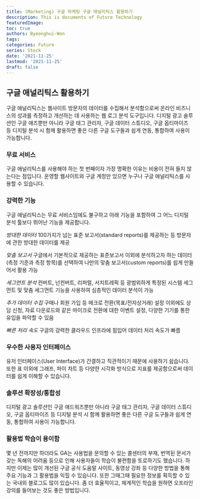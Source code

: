 ```yaml
---
title: (Marketing) 구글 마케팅 구글 애널리틱스 활용하기
description: This is documents of Future Technology
featuredImage: 
toc: true
authors: Byeonghui-Won
tags:
categories: Future
series: Stock
date: '2021-11-25'
lastmod: '2021-11-25'
draft: false
---
```


## 구글 애널리틱스 활용하기

구글 애널리틱스는 웹사이트 방문자의 데이터를 수집해서 분석함으로써 온라인 비즈니스의 성과를 측정하고 개선하는 데 사용하는 웹 로그 분석 도구입니다.
디지털 광고 솔루션인 구글 애즈뿐만 아니라 구글 태그 관리자, 구글 데이터 스튜디오, 구글 옵티마이즈 등 디지털 분석 시 함께 활용하면 좋은 다른 구글 도구들과 쉽게 연동, 통합하여 사용이 가능합니다.

### 무료 서비스

구글 애널리틱스를 사용해야 하는 첫 번째이자 가장 명확한 이유는 비용이 전혀 들지 않는다는 점입니다. 운영할 웹사이트와 구글 계정만 있으면 누구나 구글 애널리틱스를 사용할 수 있습니다.

### 강력한 기능

구글 애널리틱스는 무료 서비스임에도 불구하고 아래 기능을 포함하여 그 어느 디지털 분석 툴보다 뛰어난 기능을 제공합니다.

*방대한 데이터*
100가지가 넘는 표준 보고서(standard reports)를 제공하는 등 방문자에 관한 방대한 데이터를 제공

*맞춤 보고서*
구글에서 기본적으로 제공하는 표준보고서 이외에 분석하고자 하는 데이터(측정 기준과 측정 항목)를 선택하여 나만의 맞춤 보고서(custom reports)를 쉽게 만들어서 활용 가능

*세그먼트 분석*
컨버트, 넌컨버트, 리퍼럴, 서치트레픽 등 광범위하게 특정된 시스템 세그먼트 및 맞춤 세그먼트 기능을 사용하여 심층적인 데이터 분석이 가능

*추가 데이터 수집*
구매나 회원 가입 등 매크로 전환(목표/전자상거래) 설정 이외에도 상담 신청, 자료 다운로드와 같은 마이크로 전환에 대한 이벤트 설정, 다양한 기기를 통한 유입을 파악할 수 있음

*빠른 처리 속도*
구글의 강력한 클라우드 인프라에 힘입어 데이터 처리 속도가 빠름

### 우수한 사용자 인터페이스

유저 인터페이스(User Interface)가 간결하고 직관적이기 때문에 사용하기 쉽습니다. 또한 표 이외에 그래프, 파이 차트 등 다양한 시각화 방식으로 지표를 제공함으로써 데이터를 쉽게 이해할 수 있습니다.

### 솔루션 확장성/통합성

디지털 광고 솔루션인 구글 애드워즈뿐만 아니라 구글 태그 관리자, 구글 데이터 스튜디오, 구글 옵티마이즈 등 디지털 분석 시 함께 활용하면 좋은 다른 구글 도구들과 쉽게 연동, 통합하여 사용이 가능합니다.

### 활용법 학습이 용이함

몇 년 전까지만 하더라도 GA는 사용법을 문의할 수 있는 콜센터의 부재, 번역된 문서가 갖는 독해의 어려움 등으로 인해 사용자들이 학습이 불편함을 토로하기도 했습니다. 하지만 이제는 많이 개선된 구글 공식 도움말 사이트, 동영상 강좌 등 다양한 방법을 통해 주요 기능과 그 활용법을 익힐 수 있습니다. 또한 그때그때 필요한 정보를 획득할 수 있는 국내외 블로그도 많이 있습니다. 좀 더 효율적이고, 체계적인 학습을 원하면 오프라인 강의를 들어보는 것도 좋은 방법입니다.
